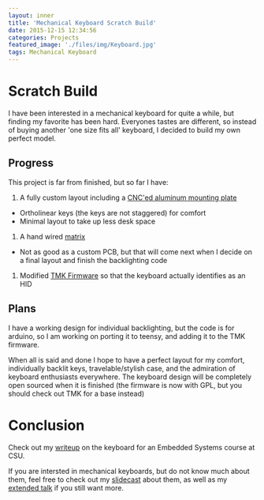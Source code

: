 ```yaml
---
layout: inner
title: 'Mechanical Keyboard Scratch Build'
date: 2015-12-15 12:34:56
categories: Projects
featured_image: './files/img/Keyboard.jpg'
tags: Mechanical Keyboard
---
```

# Scratch Build
I have been interested in a mechanical keyboard for quite a while, but finding my favorite has been hard. Everyones tastes are different, so instead of buying another 'one size fits all' keyboard, I decided to build my own perfect model.

## Progress
This project is far from finished, but so far I have: 

1. A fully custom layout including a [CNC'ed aluminum mounting plate](https://drive.google.com/open?id=0BytM8VwdGDEvUnBMZ1VLeHprVGM)
 * Ortholinear keys (the keys are not staggered) for comfort
 * Minimal layout to take up less desk space
1. A hand wired [matrix](https://drive.google.com/open?id=0BytM8VwdGDEvNFR2SVJlcXg3ejA)
 * Not as good as a custom PCB, but that will come next when I decide on a final layout and finish the backlighting code
1. Modified [TMK Firmware](https://github.com/tmk/tmk_keyboard) so that the keyboard actually identifies as an HID

## Plans
I have a working design for individual backlighting, but the code is for arduino, so I am working on porting it to teensy, and adding it to the TMK firmware. 

When all is said and done I hope to have a perfect layout for my comfort, individually backlit keys, travelable/stylish case, and the admiration of keyboard enthusiasts everywhere. The keyboard design will be completely open sourced when it is finished (the firmware is now with GPL, but you should check out TMK for a base instead)

# Conclusion
Check out my [writeup](https://drive.google.com/open?id=0BytM8VwdGDEvY3ZEejg5V1YtMjg) on the keyboard for an Embedded Systems course at CSU.

If you are intersted in mechanical keyboards, but do not know much about them, feel free to check out my [slidecast](https://drive.google.com/open?id=0BytM8VwdGDEvQlJZR29RUGpyZVU) about them, as well as my [extended talk](https://drive.google.com/open?id=0BytM8VwdGDEvbkFmTy1ERnFZQnM) if you still want more.
